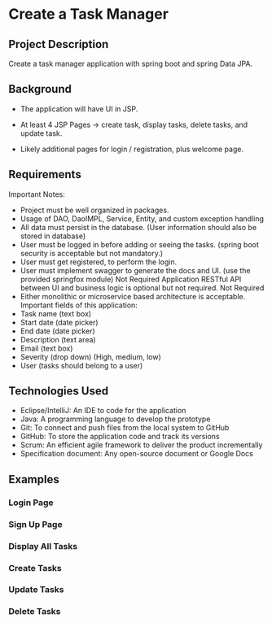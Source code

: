 # Create a Task Manager

## Project Description

Create a task manager application with spring boot and spring Data JPA.

## Background

- The application will have UI in JSP.

- At least 4 JSP Pages -> create task, display tasks, delete tasks, and update task.

- Likely additional pages for login / registration, plus welcome page.

## Requirements

Important Notes:

- Project must be well organized in packages.
- Usage of DAO, DaoIMPL, Service, Entity, and custom exception handling
- All data must persist in the database. (User information should also be stored in database)
- User must be logged in before adding or seeing the tasks. (spring boot security is acceptable but not mandatory.)
- User must get registered, to perform the login.
- User must implement swagger to generate the docs and UI. (use the provided springfox module) Not Required
  Application RESTful API between UI and business logic is optional but not required. Not Required
- Either monolithic or microservice based architecture is acceptable.
  Important fields of this application:
- Task name (text box)
- Start date (date picker)
- End date (date picker)
- Description (text area)
- Email (text box)
- Severity (drop down) (High, medium, low)
- User (tasks should belong to a user)

## Technologies Used

- Eclipse/IntelliJ: An IDE to code for the application
- Java: A programming language to develop the prototype
- Git: To connect and push files from the local system to GitHub
- GitHub: To store the application code and track its versions
- Scrum: An efficient agile framework to deliver the product incrementally
- Specification document: Any open-source document or Google Docs

## Examples

### Login Page

### Sign Up Page

### Display All Tasks

### Create Tasks

### Update Tasks

### Delete Tasks
